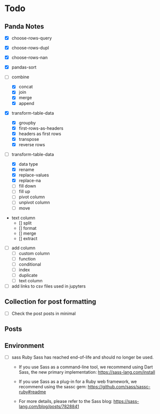 # Todo

## Panda Notes

- [x] choose-rows-query
- [x] choose-rows-dupl
- [x] choose-rows-nan

- [x] pandas-sort

- [ ] combine
  - [x] concat
  - [x] join
  - [x] merge
  - [x] append

- [x] transform-table-data
  - [x] groupby
  - [x] first-rows-as-headers
  - [x] headers as first rows
  - [x] transpose
  - [x] reverse rows

- [ ] transform-table-data
  - [x] data type
  - [x] rename
  - [x] replace-values
  - [x] replace-na
  - [ ] fill down
  - [ ] fill up
  - [ ] pivot column
  - [ ] unpivot column
  - [ ] move

- text column
  - [] split
  - [] format
  - [] merge
  - [] extract

- [ ] add column
  - [ ] custom column
  - [ ] function
  - [ ] conditional
  - [ ] index
  - [ ] duplicate
  - [ ] text column

- [ ] add links to csv files used in jupyters

## Collection for post formatting

- [ ] Check the post posts in minimal

## Posts

## Environment

- [ ] sass
  Ruby Sass has reached end-of-life and should no longer be used.

  * If you use Sass as a command-line tool, we recommend using Dart Sass, the new
    primary implementation: https://sass-lang.com/install

  * If you use Sass as a plug-in for a Ruby web framework, we recommend using the
    sassc gem: https://github.com/sass/sassc-ruby#readme

  * For more details, please refer to the Sass blog:
    https://sass-lang.com/blog/posts/7828841